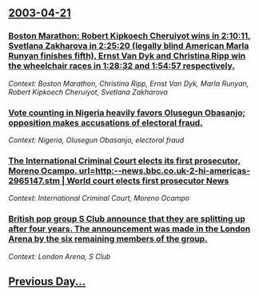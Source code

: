 ## [2003-04-21](/news/2003/04/21/index.md)

### [ Boston Marathon: Robert Kipkoech Cheruiyot wins in 2:10:11, Svetlana Zakharova in 2:25:20 (legally blind American Marla Runyan finishes fifth), Ernst Van Dyk and Christina Ripp win the wheelchair races in 1:28:32 and 1:54:57 respectively.](/news/2003/04/21/boston-marathon-robert-kipkoech-cheruiyot-wins-in-2-10-11-svetlana-zakharova-in-2-25-20-legally-blind-american-marla-runyan-finishes-fif.md)
_Context: Boston Marathon, Christina Ripp, Ernst Van Dyk, Marla Runyan, Robert Kipkoech Cheruiyot, Svetlana Zakharova_

### [ Vote counting in Nigeria heavily favors Olusegun Obasanjo; opposition makes accusations of electoral fraud.](/news/2003/04/21/vote-counting-in-nigeria-heavily-favors-olusegun-obasanjo-opposition-makes-accusations-of-electoral-fraud.md)
_Context: Nigeria, Olusegun Obasanjo, electoral fraud_

### [ The International Criminal Court elects its first prosecutor, Moreno Ocampo. url=http:--news.bbc.co.uk-2-hi-americas-2965147.stm &#124; World court elects first prosecutor News ](/news/2003/04/21/the-international-criminal-court-elects-its-first-prosecutor-moreno-ocampo-url-http-news-bbc-co-uk-2-hi-americas-2965147-stm-124-wor.md)
_Context: International Criminal Court, Moreno Ocampo_

### [ British pop group S Club announce that they are splitting up after four years. The announcement was made in the London Arena by the six remaining members of the group.](/news/2003/04/21/british-pop-group-s-club-announce-that-they-are-splitting-up-after-four-years-the-announcement-was-made-in-the-london-arena-by-the-six-rem.md)
_Context: London Arena, S Club_

## [Previous Day...](/news/2003/04/20/index.md)

